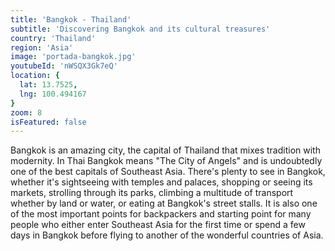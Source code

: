 ```yaml
---
title: 'Bangkok - Thailand'
subtitle: 'Discovering Bangkok and its cultural treasures'
country: 'Thailand'
region: 'Asia'
image: 'portada-bangkok.jpg'
youtubeId: 'nWSQX3Gk7eQ'
location: {
  lat: 13.7525,
  lng: 100.494167
}
zoom: 8
isFeatured: false
---
```


Bangkok is an amazing city, the capital of Thailand that mixes tradition with modernity. In Thai Bangkok means "The City of Angels" and is undoubtedly one of the best capitals of Southeast Asia. There's plenty to see in Bangkok, whether it's sightseeing with temples and palaces, shopping or seeing its markets, strolling through its parks, climbing a multitude of transport whether by land or water, or eating at Bangkok's street stalls. It is also one of the most important points for backpackers and starting point for many people who either enter Southeast Asia for the first time or spend a few days in Bangkok before flying to another of the wonderful countries of Asia.